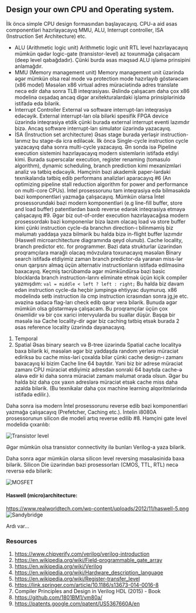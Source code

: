 ## Design your own CPU and Operating system.
İlk öncə simple CPU design formasından başlayacayıq. CPU-a aid əsas componentləri hazırlayacayıq MMU, ALU, Interrupt controller, ISA (Instruction Set Architecture) etc.

- ALU (Arithmetic logic unit)
 Arithmetic logic unit RTL level hazırlayacayıq mümkün qədər logic-gate (transistor-level) az toxunmağa çalışacam (deep level qabağdadır). Çünki burda əsas məqsəd ALU işləmə prinsipini anlamağdır.
 - MMU (Memory management unit)
  Memory management unit üzərində əgər mümkün olsa real mode və protection mode hazırlayıb göstərəcəm (x86 model)
  Məsələn x86 virtual adres müraciətində adres translate necə edir daha sonra TLB inteqrasiyası. Əslində çalışacam daha çox x86 modelinə oxşadaq ancaq digər arxitekturalardaki işləmə prinsiplərinidə istifadə edə bilərik.
- İnterrupt Controller
 External və software interrupt-ları inteqrasiya edəcəyik. External interrupt-ları ola bilərki spesifik FPGA device üzərində inteqrasiya etdik çünki burada external interrupt eventi lazımdır bizə. Ancaq software interrupt-ları simulator üzərində yazacayıq. 
- İSA (İnstruction set architecture)
 Əsas stage burada yerləşir instruction-larımız bu stage-də icra ediləcək. İlk öncə Single-cycle instruction cycle yazacayıq daha sonra multi-cycle yazacayıq. Ən sonda isə Pipeline execution sistemini hazırlayacayıq modern sistemlərin istifadə etdiyi kimi. Burada superscalar execution, register renaming (tomasulo algorithm), dynamic scheduling, branch prediction kimi mexanizmləri analiz və tətbiq edəcəyik. Həmçinin bəzi akademik paper-lərdəki texnikalarıda tətbiq edib performans analizləri aparacayıq #6 (An optimizing pipeline stall reduction algorithm for power and performance on multi-core CPUs). İntel prosessorunu tam inteqrasiya edə bilməsəkdə bəzi komponentləri yazmağa çalışacayıq. Mümkün olarsa İntel prosessorundaki bəzi modern komponentləri (e.g line-fill buffer, store and load buffer) patentlərdən baxıb reverse edərək inteqrasiya etməyə çalışacayıq #9. Əgər biz out-of-order execution hazırlayacağısa modern prosessordakı bəzi komponenlər bizə lazım olacaq load və store buffer kimi çünki instruction cycle-da branchın direction-ı bilinməmiş biz məlumatı yaddaşa yaza bilmərik bu halda bizə in-flight buffer lazımdır (Haswell microarchitecture diagramında qeyd olunub).
 Cache locality, branch predictor etc. for programmer.
 Bəzi data strukturlar üzərindən proqramçılara marağlı olacaq mövzulara toxunacayıq məsələn Binary search istifadə etdiyimiz zaman branch predictor-da yaranan miss-lər onun qarşısnı almaq üçün alternativ instructionların istifadə edilməsinə baxacayıq. Keçmiş təcrübəmdə əgər mümkündürsə bəzi basic blocklarda branch instruction-larını eliminate etmək üçün kiçik compiler yazmışdım:
 ``
 val = middle < left ? left : right;
 ``
 Bu halda biz davam edən instruction cycle-da heçbir jumpingə ehtiyyac duymuruq. x86 modelində setb instruction ilə cmp instruction icrasından sonra jg,je etc. əvəzinə sadəcə flag-ları check edib qərar verə bilərik. Bunuda əgər mümkün olsa göstərməyə çalışacam. Bu proqramçılar üçün çox önəmlidir və bir çox xarici intervyularda bu suallar düşür. Başqa bir məsələ isə Cache locality-dir əgər biz caching tətbiq etsək burada 2 əsas reference locality üzərində dayanacayıq.
 1. Temporal
 2. Spatial
 Əsas binary search və B-tree üzərində Spatial cache localityə baxa bilərik ki, məsələn əgər biz yaddaşda random yerlərə müraciət ediriksə bu cache miss-ləri çoxalda bilər çünki cache design-ı zamanı baxacayıq ki bizim Cache line 64 baytdır. Yəni biz bir adrese müraciət zamanı CPU müraciət etdiyimiz adresdən sonraki 64 baytıda cache-ə əlavə edir ki daha sonra müraciət zamanı məlumat orada olsun. Əgər bu halda biz daha çox yaxın adreslərə müraciət etsək cache miss daha azalda bilərik. (Bu texnikalar daha çox machine learning alqoritmlərində istifadə edilir.).

 Daha sonra isə modern İntel prosessorunu reverse edib bəzi komponentləri yazmağa çalışacayıq (Prefetcher, Caching etc.). İntelin i8080A prosessorunun silicon die modeli artıq reverse edilib #8. Həmçini gate level modelidə çıxarılıb:

![Transistor level](https://raw.githubusercontent.com/goupaz/lowlevel/master/resources/transistor.png)

Əgər mümkün olsa transistor connectivity ilə bunları Verilog-a yaza bilərik.


Daha sonra əgər mümkün olarsa silicon level reversing məsələsinidə baxa bilərik. Silicon Die üzərindən bəzi prosessorları (CMOS, TTL, RTL) necə reversə edə bilərik:

![MOSFET](https://raw.githubusercontent.com/goupaz/lowlevel/master/resources/mosfet.png)

#### Haswell (micro)architecture:
https://www.realworldtech.com/wp-content/uploads/2012/11/haswell-5.png
![Sandybridge](https://raw.githubusercontent.com/goupaz/lowlevel/master/resources/sandybridge.jpg)


Ardı var...

### Resources
1. https://www.chipverify.com/verilog/verilog-introduction
2. https://en.wikipedia.org/wiki/Field-programmable_gate_array
3. https://en.wikipedia.org/wiki/Verilog
4. https://en.wikipedia.org/wiki/Hardware_description_language
5. https://en.wikipedia.org/wiki/Register-transfer_level
6. https://link.springer.com/article/10.1186/s13673-014-0016-8
7. Compiler Principles and Design in Verilog HDL (2015) - Book
8. https://github.com/1801BM1/vm80a/
9. https://patents.google.com/patent/US5367660A/en

